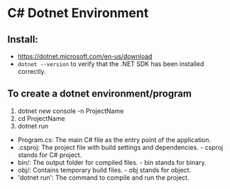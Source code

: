 # C# Dotnet Environment


## Install:

- https://dotnet.microsoft.com/en-us/download
- `dotnet --version` to verify that the .NET SDK has been installed correctly.

## To create a dotnet environment/program

1. dotnet new console -n ProjectName
2. cd ProjectName
3. dotnet run

- Program.cs: The main C# file as the entry point of the application.
- .csproj: The project file with build settings and dependencies. - csproj stands for C# project.
- bin/: The output folder for compiled files. - bin stands for binary.
- obj/: Contains temporary build files. - obj stands for object.
- 'dotnet run': The command to compile and run the project.
